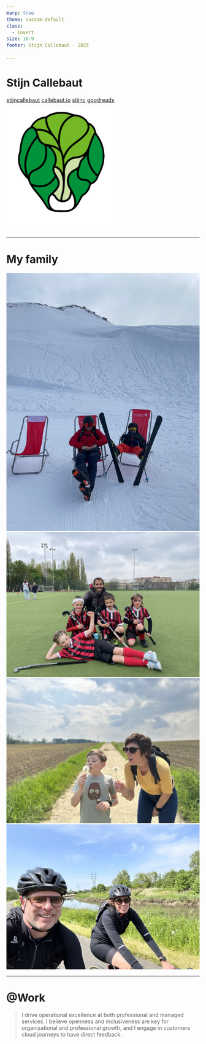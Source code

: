 ```yaml
---
marp: true
theme: custom-default
class:
  - invert
size: 16:9
footer: Stijn Callebaut - 2023

---
```

# Stijn Callebaut

<i class="fa-brands fa-linkedin"></i> [stijncallebaut](https://www.linkedin.com/in/stijncallebaut/)
<i class="fa fa-window-maximize"></i> [callebaut.io](https://callebaut.io)
<i class="fa-brands fa-github"></i> [stijnc](https://github.com/stijnc)
<i class="fa-solid fa-book-open"></i> [goodreads](https://www.goodreads.com/user/show/119129422-stijn)

![bottom-right](assets/sprout_to_be_brussels_2.png)

<!--

small overview of sites and links
Living in BXL and loving the vibe of a multicultural city.

-->

---

# My family

![bg left:65%](assets/20230105_093514405_iOS.jpg)
![bg](assets/20230429_095208114_iOS%20Large.jpeg)
![bg](assets/20230514_125637694_iOS%20Large.jpeg)
![bg](assets/20230518_134201800_iOS%20Large.jpeg)

<!--

Winter is Skiing season :-) 
Biking, walking, running, the outdoors is great
Kid plays hockey, so we support him as much as we can
and let's not forget lego and reading

-->

---

# @Work

> I drive operational excellence at both professional and managed services.
> I believe openness and inclusiveness are key for organizational and professional growth, and I engage in customers cloud journeys to have direct feedback.


<!--

Stijn drives operational excellence at DexMach services, both professional and managed services. He believes openness and inclusiveness is key for organizational and professional growth.

- Azure expert MS and advanced specs
  - Azure Expert MSP
  - Azure advanced specialization - Windows Server and SQL Server Migration
  - Azure advanced specialization - Linux and Open Source Databases Migration
  - Azure advanced specialization - Kubernetes
  - Azure advanced specialization - Microsoft Windows Virtual Desktop (AVD)
  - Azure advanced specialization - Modernization of Web Applications
  - Azure advanced specialization - Identity and Access Management
  - Azure advanced specialization - Threat Protection
  - Azure advanced specialization - Data and Analytics
- Streamline the hiring process with people growth
- Generate support for new DexMach operational opportunities and services
- Generate support across delivery and technical circles to continuously improve services
- Managing Partner alliances, including Microsoft, Github and Cegeka

-->

